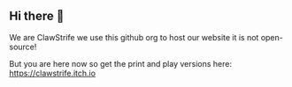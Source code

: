 ## Hi there 👋

We are ClawStrife we use this github org to host our website it is not open-source!

But you are here now so get the print and play versions here: https://clawstrife.itch.io
